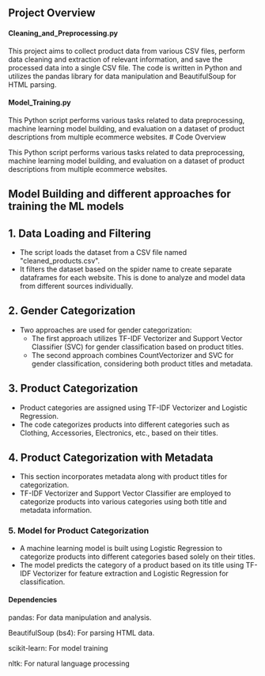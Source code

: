 <h2>Project Overview</h2>

<h4> Cleaning_and_Preprocessing.py </h4>
This project aims to collect product data from various CSV files, perform data cleaning and extraction of relevant information, and save the processed data into a single CSV file. The code is written in Python and utilizes the pandas library for data manipulation and BeautifulSoup for HTML parsing.

<h4>Model_Training.py</h4>
This Python script performs various tasks related to data preprocessing, machine learning model building, and evaluation on a dataset of product descriptions from multiple ecommerce websites.
# Code Overview

This Python script performs various tasks related to data preprocessing, machine learning model building, and evaluation on a dataset of product descriptions from multiple ecommerce websites.

## Model Building and different approaches for training the ML models

## 1. Data Loading and Filtering
- The script loads the dataset from a CSV file named "cleaned_products.csv".
- It filters the dataset based on the spider name to create separate dataframes for each website. This is done to analyze and model data from different sources individually.

## 2. Gender Categorization
- Two approaches are used for gender categorization:
  - The first approach utilizes TF-IDF Vectorizer and Support Vector Classifier (SVC) for gender classification based on product titles.
  - The second approach combines CountVectorizer and SVC for gender classification, considering both product titles and metadata.

## 3. Product Categorization
- Product categories are assigned using TF-IDF Vectorizer and Logistic Regression. 
- The code categorizes products into different categories such as Clothing, Accessories, Electronics, etc., based on their titles.

## 4. Product Categorization with Metadata
- This section incorporates metadata along with product titles for categorization.
- TF-IDF Vectorizer and Support Vector Classifier are employed to categorize products into various categories using both title and metadata information.

### 5. Model for Product Categorization
- A machine learning model is built using Logistic Regression to categorize products into different categories based solely on their titles.
- The model predicts the category of a product based on its title using TF-IDF Vectorizer for feature extraction and Logistic Regression for classification.

<h4>Dependencies</h4>
<p>pandas: For data manipulation and analysis.</p>
<p>BeautifulSoup (bs4): For parsing HTML data.</p>
<p>scikit-learn: For model training</p>
<p>nltk: For natural language processing</p>
